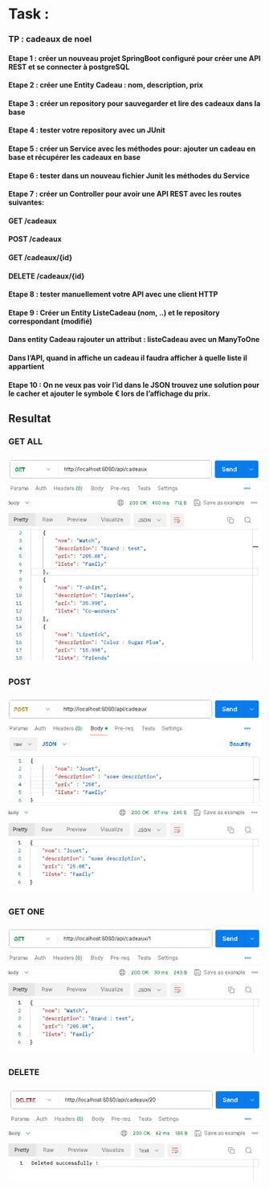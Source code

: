 # Task :
### TP : cadeaux de noel
#### Etape 1 : créer un nouveau projet SpringBoot configuré pour créer une API REST et se connecter à postgreSQL
#### Etape 2 : créer une Entity Cadeau : nom, description, prix
#### Etape 3 : créer un repository pour sauvegarder et lire des cadeaux dans la base
#### Etape 4 : tester votre repository avec un JUnit
#### Etape 5 : créer un Service avec les méthodes pour: ajouter un cadeau en base et récupérer les cadeaux en base
#### Etape 6 : tester dans un nouveau fichier Junit les méthodes du Service
#### Etape 7 : créer un Controller pour avoir une API REST avec les routes suivantes:
####         GET /cadeaux
####         POST /cadeaux
####         GET /cadeaux/{id}
####         DELETE /cadeaux/{id}
#### Etape 8 : tester manuellement votre API avec une client HTTP
#### Etape 9 : Créer un Entity ListeCadeau (nom, ..) et le repository correspondant (modifié)
####             Dans entity Cadeau rajouter un attribut : listeCadeau avec un ManyToOne
####             Dans l’API, quand in affiche un cadeau il faudra afficher à quelle liste il appartient
#### Etape 10 : On ne veux pas voir l’id dans le JSON trouvez une solution pour le cacher et ajouter le symbole € lors de l’affichage du prix.
####
## Resultat
###
### GET ALL
### ![img_5.png](screenshots/img_5.png)

### POST
### ![img_2.png](screenshots/img_2.png)

### GET ONE
### ![img_3.png](screenshots/img_3.png)

### DELETE
### ![img_4.png](screenshots/img_4.png)